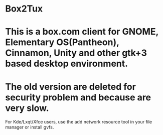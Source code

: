 Box2Tux
=======
This is a box.com client for GNOME, Elementary OS(Pantheon), Cinnamon, Unity and other gtk+3 based desktop environment.
=======
The old version are deleted for security problem and because are very slow.
=======
For Kde/Lxqt/Xfce users, use the add network resource tool in your file manager or install gvfs.




